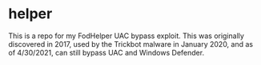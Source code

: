# helper

This is a repo for my FodHelper UAC bypass exploit.  This was originally discovered in 2017, used by the Trickbot malware in January 2020, and as of 4/30/2021, can still bypass UAC and Windows Defender.
